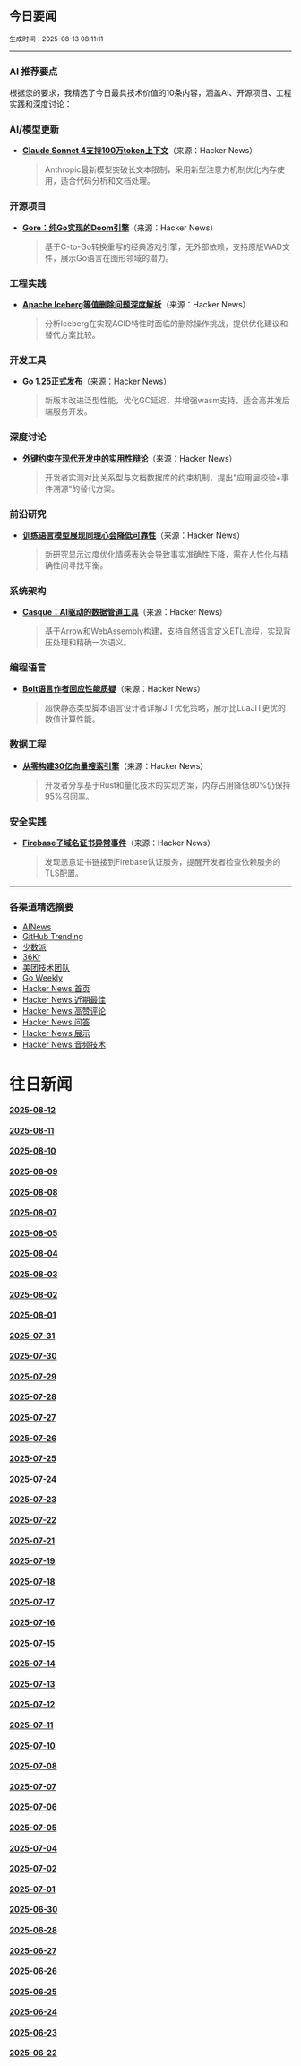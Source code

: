 ## 今日要闻

<sub> 生成时间：2025-08-13 08:11:11</sub>


---

### AI 推荐要点

根据您的要求，我精选了今日最具技术价值的10条内容，涵盖AI、开源项目、工程实践和深度讨论：

### AI/模型更新
- **[Claude Sonnet 4支持100万token上下文](https://news.ycombinator.com/item?id=44878147)**（来源：Hacker News）  
  > Anthropic最新模型突破长文本限制，采用新型注意力机制优化内存使用，适合代码分析和文档处理。

### 开源项目
- **[Gore：纯Go实现的Doom引擎](https://news.ycombinator.com/item?id=44882441)**（来源：Hacker News）  
  > 基于C-to-Go转换重写的经典游戏引擎，无外部依赖，支持原版WAD文件，展示Go语言在图形领域的潜力。

### 工程实践
- **[Apache Iceberg等值删除问题深度解析](https://news.ycombinator.com/item?id=44880081)**（来源：Hacker News）  
  > 分析Iceberg在实现ACID特性时面临的删除操作挑战，提供优化建议和替代方案比较。

### 开发工具
- **[Go 1.25正式发布](https://news.ycombinator.com/item?id=44882463)**（来源：Hacker News）  
  > 新版本改进泛型性能，优化GC延迟，并增强wasm支持，适合高并发后端服务开发。

### 深度讨论
- **[外键约束在现代开发中的实用性辩论](https://news.ycombinator.com/item?id=44882728)**（来源：Hacker News）  
  > 开发者实测对比关系型与文档数据库的约束机制，提出"应用层校验+事件溯源"的替代方案。

### 前沿研究
- **[训练语言模型展现同理心会降低可靠性](https://news.ycombinator.com/item?id=44875992)**（来源：Hacker News）  
  > 新研究显示过度优化情感表达会导致事实准确性下降，需在人性化与精确性间寻找平衡。

### 系统架构
- **[Casque：AI驱动的数据管道工具](https://news.ycombinator.com/item?id=44882655)**（来源：Hacker News）  
  > 基于Arrow和WebAssembly构建，支持自然语言定义ETL流程，实现背压处理和精确一次语义。

### 编程语言
- **[Bolt语言作者回应性能质疑](https://news.ycombinator.com/item?id=44856935)**（来源：Hacker News）  
  > 超快静态类型脚本语言设计者详解JIT优化策略，展示比LuaJIT更优的数值计算性能。

### 数据工程
- **[从零构建30亿向量搜索引擎](https://news.ycombinator.com/item?id=44878151)**（来源：Hacker News）  
  > 开发者分享基于Rust和量化技术的实现方案，内存占用降低80%仍保持95%召回率。

### 安全实践
- **[Firebase子域名证书异常事件](https://news.ycombinator.com/item?id=44879984)**（来源：Hacker News）  
  > 发现恶意证书链接到Firebase认证服务，提醒开发者检查依赖服务的TLS配置。

---

### 各渠道精选摘要
- [AINews](./2025-08-13/ai_news_summary_2025-08-13.md)
- [GitHub Trending](./2025-08-13/github_trending_2025-08-13.md)
- [少数派](./2025-08-13/shaoshupai_2025-08-13.md)
- [36Kr](./2025-08-13/36kr_summary_2025-08-13.md)
- [美团技术团队](./2025-08-13/meituan_2025-08-13.md)
- [Go Weekly](./2025-08-13/go_weekly_2025-08-13.md)
- [Hacker News 首页](./2025-08-13/hacker_news_frontpage_2025-08-13.md)
- [Hacker News 近期最佳](./2025-08-13/hacker_news_best_2025-08-13.md)
- [Hacker News 高赞评论](./2025-08-13/hacker_news_top_comments_2025-08-13.md)
- [Hacker News 问答](./2025-08-13/hacker_news_ask_2025-08-13.md)
- [Hacker News 展示](./2025-08-13/hacker_news_show_2025-08-13.md)
- [Hacker News 音频技术](./2025-08-13/hacker_news_audio_tech_2025-08-13.md)

# 往日新闻

#### [2025-08-12](./2025-08-12/newsletter.md)

#### [2025-08-11](./2025-08-11/newsletter.md)

#### [2025-08-10](./2025-08-10/newsletter.md)

#### [2025-08-09](./2025-08-09/newsletter.md)

#### [2025-08-08](./2025-08-08/newsletter.md)

#### [2025-08-07](./2025-08-07/newsletter.md)

#### [2025-08-05](./2025-08-05/newsletter.md)

#### [2025-08-04](./2025-08-04/newsletter.md)

#### [2025-08-03](./2025-08-03/newsletter.md)

#### [2025-08-02](./2025-08-02/newsletter.md)

#### [2025-08-01](./2025-08-01/newsletter.md)

#### [2025-07-31](./2025-07-31/newsletter.md)

#### [2025-07-30](./2025-07-30/newsletter.md)

#### [2025-07-29](./2025-07-29/newsletter.md)

#### [2025-07-28](./2025-07-28/newsletter.md)

#### [2025-07-27](./2025-07-27/newsletter.md)

#### [2025-07-26](./2025-07-26/newsletter.md)

#### [2025-07-25](./2025-07-25/newsletter.md)

#### [2025-07-24](./2025-07-24/newsletter.md)

#### [2025-07-23](./2025-07-23/newsletter.md)

#### [2025-07-22](./2025-07-22/newsletter.md)

#### [2025-07-21](./2025-07-21/newsletter.md)

#### [2025-07-19](./2025-07-19/newsletter.md)

#### [2025-07-18](./2025-07-18/newsletter.md)

#### [2025-07-17](./2025-07-17/newsletter.md)

#### [2025-07-16](./2025-07-16/newsletter.md)

#### [2025-07-15](./2025-07-15/newsletter.md)

#### [2025-07-14](./2025-07-14/newsletter.md)

#### [2025-07-13](./2025-07-13/newsletter.md)

#### [2025-07-12](./2025-07-12/newsletter.md)

#### [2025-07-11](./2025-07-11/newsletter.md)

#### [2025-07-10](./2025-07-10/newsletter.md)

#### [2025-07-08](./2025-07-08/newsletter.md)

#### [2025-07-07](./2025-07-07/newsletter.md)

#### [2025-07-06](./2025-07-06/newsletter.md)

#### [2025-07-05](./2025-07-05/newsletter.md)

#### [2025-07-04](./2025-07-04/newsletter.md)

#### [2025-07-02](./2025-07-02/newsletter.md)

#### [2025-07-01](./2025-07-01/newsletter.md)

#### [2025-06-30](./2025-06-30/newsletter.md)

#### [2025-06-28](./2025-06-28/newsletter.md)

#### [2025-06-27](./2025-06-27/newsletter.md)

#### [2025-06-26](./2025-06-26/newsletter.md)

#### [2025-06-25](./2025-06-25/newsletter.md)

#### [2025-06-24](./2025-06-24/newsletter.md)

#### [2025-06-23](./2025-06-23/newsletter.md)

#### [2025-06-22](./2025-06-22/newsletter.md)
